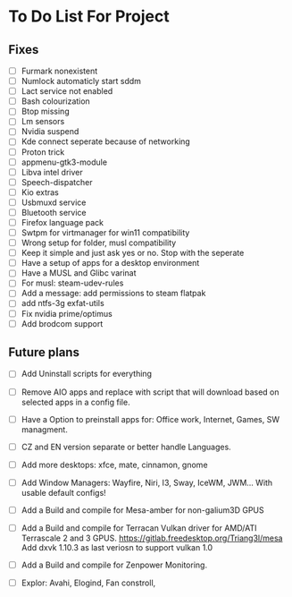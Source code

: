 # To Do List For Project
## Fixes
- [ ] Furmark nonexistent
- [ ] Numlock automaticly start sddm
- [ ] Lact service not enabled
- [ ] Bash colourization
- [ ] Btop missing
- [ ] Lm sensors
- [ ] Nvidia suspend
- [ ] Kde connect seperate because of networking
- [ ] Proton trick
- [ ] appmenu-gtk3-module
- [ ] Libva intel driver
- [ ] Speech-dispatcher
- [ ] Kio extras
- [ ] Usbmuxd service
- [ ] Bluetooth service
- [ ] Firefox language pack
- [ ] Swtpm for virtmanager for win11 compatibility
- [ ] Wrong setup for folder, musl compatibility
- [ ] Keep it simple and just ask yes or no. Stop with the seperate 
- [ ] Have a setup of apps for a desktop environment 
- [ ] Have a MUSL and Glibc varinat
- [ ] For musl: steam-udev-rules
- [ ] Add a message: add permissions to steam flatpak
- [ ] add ntfs-3g exfat-utils
- [ ] Fix nvidia prime/optimus
- [ ] Add brodcom support

## Future plans
- [ ] Add Uninstall scripts for everything
- [ ] Remove AIO apps and replace with script that will download based on selected apps in a config file.
- [ ] Have a Option to preinstall apps for: Office work, Internet, Games, SW managment.
- [ ] CZ and EN version separate or better handle Languages.
- [ ] Add more desktops: xfce, mate, cinnamon, gnome
- [ ] Add Window Managers: Wayfire, Niri, I3, Sway, IceWM, JWM... With usable default configs!
- [ ] Add a Build and compile for Mesa-amber for non-galium3D GPUS
- [ ] Add a Build and compile for Terracan Vulkan driver for AMD/ATI Terrascale 2 and 3 GPUS. https://gitlab.freedesktop.org/Triang3l/mesa Add dxvk 1.10.3 as last veriosn to support vulkan 1.0
- [ ] Add a Build and compile for Zenpower Monitoring.
- [ ] Explor: Avahi, Elogind, Fan constroll, 


